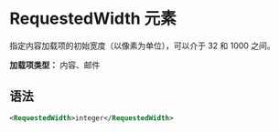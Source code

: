 # <a name="requestedwidth-element"></a>RequestedWidth 元素

指定内容加载项的初始宽度（以像素为单位），可以介于 32 和 1000 之间。

**加载项类型：** 内容、邮件

## <a name="syntax"></a>语法

```XML
<RequestedWidth>integer</RequestedWidth>
```


